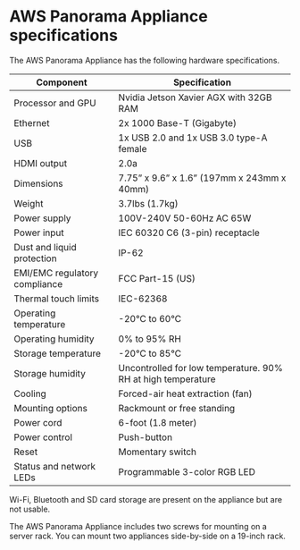 # AWS Panorama Appliance specifications<a name="gettingstarted-hardware"></a>

The AWS Panorama Appliance has the following hardware specifications\.


| Component | Specification | 
| --- | --- | 
|  Processor and GPU  |  Nvidia Jetson Xavier AGX with 32GB RAM  | 
|  Ethernet  |  2x 1000 Base\-T \(Gigabyte\)  | 
|  USB  |  1x USB 2\.0 and 1x USB 3\.0 type\-A female  | 
|  HDMI output  |  2\.0a  | 
|  Dimensions  |  7\.75” x 9\.6” x 1\.6” \(197mm x 243mm x 40mm\)  | 
|  Weight  |  3\.7lbs \(1\.7kg\)  | 
|  Power supply  |  100V\-240V 50\-60Hz AC 65W  | 
|  Power input  |  IEC 60320 C6 \(3\-pin\) receptacle  | 
|  Dust and liquid protection  |  IP\-62  | 
|  EMI/EMC regulatory compliance  |  FCC Part\-15 \(US\)    | 
|  Thermal touch limits  |  IEC\-62368  | 
|  Operating temperature  |  \-20°C to 60°C  | 
|  Operating humidity  |  0% to 95% RH  | 
|  Storage temperature  |  \-20°C to 85°C  | 
|  Storage humidity  |  Uncontrolled for low temperature\. 90% RH at high temperature   | 
|  Cooling  |  Forced\-air heat extraction \(fan\)  | 
|  Mounting options  |  Rackmount or free standing  | 
|  Power cord  |  6\-foot \(1\.8 meter\)  | 
|  Power control  |  Push\-button  | 
|  Reset  |  Momentary switch  | 
|  Status and network LEDs  |  Programmable 3\-color RGB LED  | 

Wi\-Fi, Bluetooth and SD card storage are present on the appliance but are not usable\.

The AWS Panorama Appliance includes two screws for mounting on a server rack\. You can mount two appliances side\-by\-side on a 19\-inch rack\.